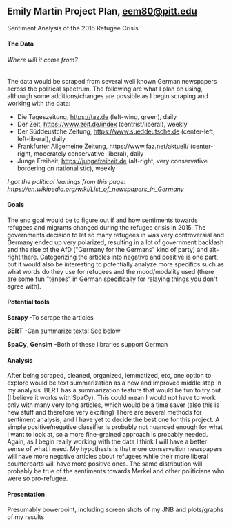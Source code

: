 ## Emily Martin Project Plan, eem80@pitt.edu
Sentiment Analysis of the 2015 Refugee Crisis
#### The Data
###### Where will it come from?
The data would be scraped from several well known German newspapers across the political spectrum. The following are what I plan on using, although some additions/changes are possible as I begin scraping and working with the data:

- Die Tageszeitung, https://taz.de (left-wing, green), daily
- Der Zeit, https://www.zeit.de/index  (centrist/liberal), weekly
- Der Süddeustche Zeitung, https://www.sueddeutsche.de (center-left, left-liberal), daily
- Frankfurter Allgemeine Zeitung, https://www.faz.net/aktuell/ (center-right, moderately conservative-liberal), daily
- Junge Freiheit, https://jungefreiheit.de (alt-right, very conservative bordering on nationalistic), weekly

_I got the political leanings from this page: https://en.wikipedia.org/wiki/List_of_newspapers_in_Germany_



#### Goals
The end goal would be to figure out if and how sentiments towards refugees and migrants changed during the refugee crisis in 2015. The governments decision to let so many refugees in was very controversial and Germany ended up very polarized, resulting in a lot of government backlash and the rise of the AfD ("Germany for the Germans" kind of party) and alt-right there. Categorizing the articles into negative and positive is one part, but it would also be interesting to potentially analyze more specifics such as what words do they use for refugees and the mood/modality used (there are some fun "tenses" in German specifically for relaying things you don't agree with).

#### Potential tools
**Scrapy** -To scrape the articles

**BERT** -Can summarize texts! See below

**SpaCy**, **Gensim** -Both of these libraries support German

#### Analysis
After being scraped, cleaned, organized, lemmatized, etc, one option to explore would be text summarization as a new and improved middle step in my analysis. BERT has a summarization feature that would be fun to try out (I believe it works with SpaCy). This could mean I would not have to work only with many very long articles, which would be a time saver (also this is new stuff and therefore very exciting)
There are several methods for sentiment analysis, and I have yet to decide the best one for this project. A simple positive/negative classifier is probably not nuanced enough for what I want to look at, so a more fine-grained approach is probably needed. Again, as I begin really working with the data I think I will have a better sense of what I need.
My hypothesis is that more conservation newspapers will have more negative articles about refugees while their more liberal counterparts will have more positive ones. The same distribution will probably be true of the sentiments towards Merkel and other politicians who were so pro-refugee. 
#### Presentation
Presumably powerpoint, including screen shots of my JNB and plots/graphs of my results
